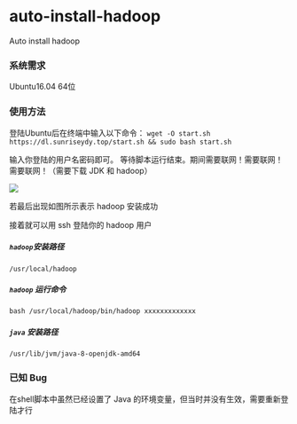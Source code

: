 # auto-install-hadoop
Auto install hadoop

### 系统需求
Ubuntu16.04 64位

### 使用方法

登陆Ubuntu后在终端中输入以下命令：
`wget -O start.sh https://dl.sunriseydy.top/start.sh && sudo bash start.sh`


输入你登陆的用户名密码即可。
等待脚本运行结束。期间需要联网！需要联网！需要联网！（需要下载 JDK 和 hadoop）

![](https://github.com/sunriseydy/auto-install-hadoop/raw/master/screenshot_1.png)

若最后出现如图所示表示 hadoop 安装成功

接着就可以用 ssh 登陆你的 hadoop 用户

##### `hadoop`安装路径
`/usr/local/hadoop`

##### `hadoop` 运行命令
`bash /usr/local/hadoop/bin/hadoop xxxxxxxxxxxxx`
##### `java` 安装路径
`/usr/lib/jvm/java-8-openjdk-amd64`

### 已知 Bug
在shell脚本中虽然已经设置了 Java 的环境变量，但当时并没有生效，需要重新登陆才行
